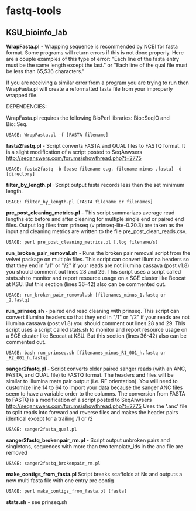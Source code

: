 fastq-tools
===========

KSU_bioinfo_lab
---------------

**WrapFasta.pl** - Wrapping sequence is recommended by NCBI for fasta format. Some programs will return errors if this is not done properly. Here are a couple examples of this type of error: "Each line of the fasta entry must be the same length except the last." or "Each line of the qual file must be less than 65,536 characters."
 
If you are receiving a similar error from a program you are trying to run then WrapFasta.pl will create a reformatted fasta file from your improperly wrapped file.

DEPENDENCIES: 

WrapFasta.pl requires the following BioPerl libraries: Bio::SeqIO and Bio::Seq.

    USAGE: WrapFasta.pl -f [FASTA filename]

**fasta2fastq.pl** - Script converts FASTA and QUAL files to FASTQ format. It is a slight modification of a script posted to SeqAnwsers http://seqanswers.com/forums/showthread.php?t=2775 

    USAGE: fasta2fastq -b [base filename e.g. filename minus .fasta] -d [directory]

**filter_by_length.pl** -Script output fasta records less then the set minimum length.

    USAGE: filter_by_length.pl [FASTA filename or filenames]

**pre_post_cleaning_metrics.pl** - This script summarizes average read lengths etc before and after cleaning for multiple single end or paired end files. Output log files from prinseq (v prinseq-lite-0.20.3) are taken as the input and cleaning metrics are written to the file pre_post_clean_reads.csv.

    USAGE: perl pre_post_cleaning_metrics.pl [.log filename/s]

**run_broken_pair_removal.sh** - Runs the broken pair removal script from the velvet package on multiple files. This script can convert illumina headers so that they end in "/1" or "/2" if your reads are not illumina cassava (post v1.8) you should comment out lines 28 and 29. This script uses a script called stats.sh to monitor and report resource usage on a SGE cluster like Beocat at KSU. But this section (lines 36-42) also can be commented out.

    USAGE: run_broken_pair_removal.sh [filenames_minus_1.fastq or _2.fastq]
  
**run_prinseq.sh** - paired end read cleaning with prinseq. This script can convert illumina headers so that they end in "/1" or "/2" if your reads are not illumina cassava (post v1.8) you should comment out lines 28 and 29. This script uses a script called stats.sh to monitor and report resource usage on a SGE cluster like Beocat at KSU. But this section (lines 36-42) also can be commented out.

    USAGE: bash run_prinseq.sh [filenames_minus_R1_001_h.fastq or _R2_001_h.fastq]

**sanger2fastq.pl** - Script converts older paired sanger reads (with an ANC, FASTA, and QUAL file) to FASTQ format. The headers and files will be similar to Illumina mate pair output (i.e. RF orientation). You will need to customize line 14 to 64 to import your data because the sanger ANC files seem to have a variable order to the columns. The conversion from FASTA to FASTQ is a modification of a script posted to SeqAnwsers http://seqanswers.com/forums/showthread.php?t=2775 
Uses the '.anc' file to split reads into forward and reverse files and makes the header pairs identical except for a trailing /1 or /2

    USAGE: sanger2fasta_qual.pl 

**sanger2fastq_brokenpair_rm.pl** - Script output unbroken pairs and singletons, sequences with more than two template_ids in the anc file are removed

    USAGE: sanger2fastq_brokenpair_rm.pl 

**make_contigs_from_fasta.pl** Script breaks scaffolds at Ns and outputs a new multi fasta file with one entry pre contig 

```USAGE: perl make_contigs_from_fasta.pl [fasta]```
  
**stats.sh** - see prinseq.sh
